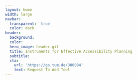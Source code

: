 ```yaml
---
layout: home
width: large
navbar:
  transparent:  true
  color: dark
header:
  background:
  color: 
  hero_image: header.gif
  title: Instruments for Effective Accessibility Planning
  subtitle: 
  cta: 
    url: 'https://go.tum.de/380084'
    text: Request To Add Tool
---
```

